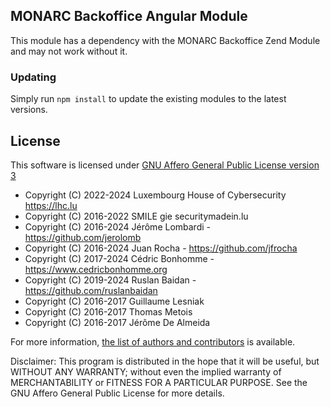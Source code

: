 ## MONARC Backoffice Angular Module


This module has a dependency with the MONARC Backoffice Zend Module and may not work without it.

### Updating
Simply run ```npm install``` to update the existing modules to the latest versions.


## License

This software is licensed under
[GNU Affero General Public License version 3](http://www.gnu.org/licenses/agpl-3.0.html)

- Copyright (C) 2022-2024 Luxembourg House of Cybersecurity https://lhc.lu
- Copyright (C) 2016-2022 SMILE gie securitymadein.lu
- Copyright (C) 2016-2024 Jérôme Lombardi - https://github.com/jerolomb
- Copyright (C) 2016-2024 Juan Rocha - https://github.com/jfrocha
- Copyright (C) 2017-2024 Cédric Bonhomme - https://www.cedricbonhomme.org
- Copyright (C) 2019-2024 Ruslan Baidan - https://github.com/ruslanbaidan
- Copyright (C) 2016-2017 Guillaume Lesniak
- Copyright (C) 2016-2017 Thomas Metois
- Copyright (C) 2016-2017 Jérôme De Almeida

For more information, [the list of authors and contributors](AUTHORS) is available.

Disclaimer: This program is distributed in the hope that it will be useful, but
WITHOUT ANY WARRANTY; without even the implied warranty of MERCHANTABILITY or
FITNESS FOR A PARTICULAR PURPOSE.
See the GNU Affero General Public License for more details.
